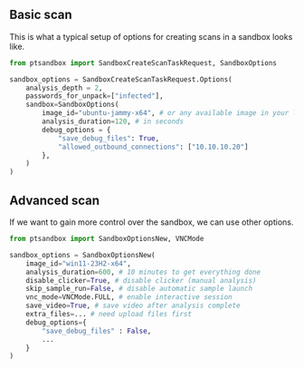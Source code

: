 ## Basic scan

This is what a typical setup of options for creating scans in a sandbox looks like.

```python
from ptsandbox import SandboxCreateScanTaskRequest, SandboxOptions

sandbox_options = SandboxCreateScanTaskRequest.Options(
    analysis_depth = 2,
    passwords_for_unpack=["infected"],
    sandbox=SandboxOptions(
        image_id="ubuntu-jammy-x64", # or any available image in your license
        analysis_duration=120, # in seconds
        debug_options = {
            "save_debug_files": True,
            "allowed_outbound_connections": ["10.10.10.20"]
        },
    )
)
```

## Advanced scan

If we want to gain more control over the sandbox, we can use other options.

```py
from ptsandbox import SandboxOptionsNew, VNCMode

sandbox_options = SandboxOptionsNew(
    image_id="win11-23H2-x64",
    analysis_duration=600, # 10 minutes to get everything done
    disable_clicker=True, # disable clicker (manual analysis)
    skip_sample_run=False, # disable automatic sample launch
    vnc_mode=VNCMode.FULL, # enable interactive session
    save_video=True, # save video after analysis complete
    extra_files=... # need upload files first
    debug_options={
        "save_debug_files" : False,
        ...
    }
)
```
